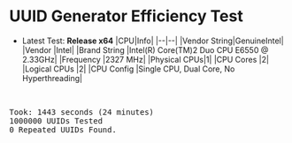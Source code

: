 # UUID Generator Efficiency Test
- Latest Test: <strong>Release x64</strong>
|CPU|Info|
|--|--|
|Vendor String|GenuineIntel|
|Vendor       |Intel|
|Brand String |Intel(R) Core(TM)2 Duo CPU     E6550  @ 2.33GHz|
|Frequency    |2327 MHz|
|Physical CPUs|1|
|CPU Cores    |2|
|Logical CPUs |2|
|CPU Config   |Single CPU, Dual Core, No Hyperthreading|
<br>
<pre>
Took: 1443 seconds (24 minutes)
1000000 UUIDs Tested
0 Repeated UUIDs Found.
</pre>